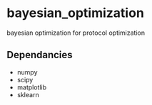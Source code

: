 # bayesian_optimization
 bayesian optimization for protocol optimization

## Dependancies
* numpy
* scipy
* matplotlib
* sklearn


